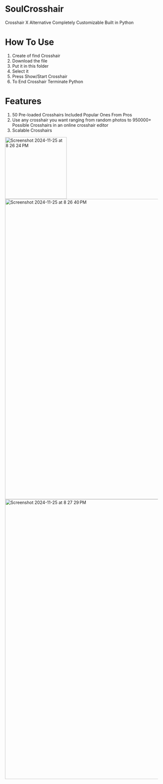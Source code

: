 # SoulCrosshair
Crosshair X Alternative Completely Customizable Built in Python

# How To Use
1. Create of find Crosshair
2. Download the file
3. Put it in this folder
4. Select it
5. Press Show/Start Crosshair
6. To End Crosshair Terminate Python

# Features
1. 50 Pre-loaded Crosshairs Included Popular Ones From Pros
2. Use any crosshair you want ranging from random photos to 950000+ Possible Crosshairs in an online crosshair editor
3. Scalable Crosshairs

<img width="203" alt="Screenshot 2024-11-25 at 8 26 24 PM" src="https://github.com/user-attachments/assets/86073436-b04f-41f8-9f01-73e3d145e5a9">
<img width="986" alt="Screenshot 2024-11-25 at 8 26 40 PM" src="https://github.com/user-attachments/assets/ca57c2b6-1880-44e8-8153-e54bea5e71d8">
<img width="919" alt="Screenshot 2024-11-25 at 8 27 29 PM" src="https://github.com/user-attachments/assets/0778248c-0d5f-4f94-8446-d42596964272">



